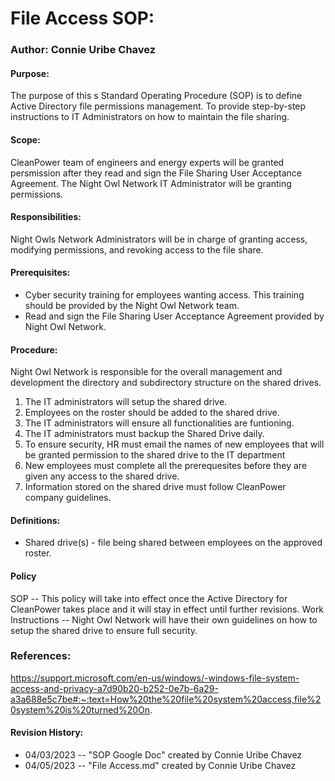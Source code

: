 

# File Access SOP:
### Author: Connie Uribe Chavez
#### Purpose:
The purpose of this s Standard Operating Procedure (SOP) is to define Active Directory file permissions management. To provide step-by-step instructions to IT Administrators on how to maintain the file sharing. 
#### Scope:
CleanPower team of engineers and energy experts will be granted persmission after they read and sign the File Sharing User Acceptance Agreement. The Night Owl Network IT Administrator will be granting permissions. 

#### Responsibilities:
Night Owls Network Administrators will be in charge of granting access, modifying permissions, and revoking access to the file share.

#### Prerequisites:
- Cyber security training for employees wanting access. This training should be provided by the Night Owl Network team.
- Read and sign the File Sharing User Acceptance Agreement provided by Night Owl Network.

#### Procedure:
Night Owl Network is responsible for the overall management and
development the directory and subdirectory structure on the shared
drives. 
1. The IT administrators will setup the shared drive.
2. Employees on the roster should be added to the shared drive. 
3. The IT administrators will ensure all functionalities are funtioning.
4. The IT administrators must backup the Shared Drive daily.
5. To ensure security, HR must email the names of new employees that will be granted permission to the shared drive to the IT department
6. New employees must complete all the prerequesites before they are given any access to the shared drive. 
7. Information stored on the shared drive must follow CleanPower company guidelines.


#### Definitions:
- Shared drive(s) - file being shared between employees on the approved roster.

#### Policy 
SOP -- This policy will take into effect once the Active Directory for CleanPower takes place and it will stay in effect until further revisions.
Work Instructions -- Night Owl Network will have their own guidelines on how to setup the shared drive to ensure full security. 

### References:
https://support.microsoft.com/en-us/windows/-windows-file-system-access-and-privacy-a7d90b20-b252-0e7b-6a29-a3a688e5c7be#:~:text=How%20the%20file%20system%20access,file%20system%20is%20turned%20On.



#### Revision History:
- 04/03/2023 -- "SOP Google Doc" created by Connie Uribe Chavez
- 04/05/2023 -- "File Access.md" created by Connie Uribe Chavez

